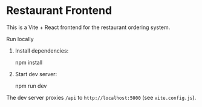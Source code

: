 # Restaurant Frontend

This is a Vite + React frontend for the restaurant ordering system.

Run locally

1. Install dependencies:

   npm install

2. Start dev server:

   npm run dev

The dev server proxies `/api` to `http://localhost:5000` (see `vite.config.js`).

